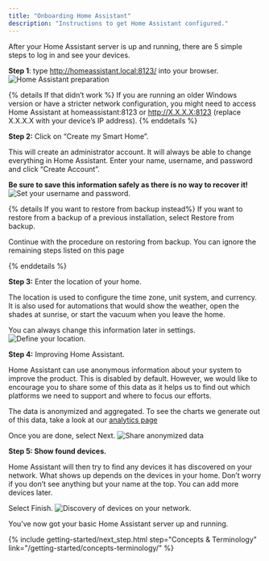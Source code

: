 ```yaml
---
title: "Onboarding Home Assistant"
description: "Instructions to get Home Assistant configured."
---
```


After your Home Assistant server is up and running, there are 5 simple steps to log in and see your devices.

**Step 1**: type  <http://homeassistant.local:8123/> into your browser.
![Home Assistant preparation](/images/getting-started/onboarding_preparing_01_.png)

{% details If that didn’t work %}
If you are running an older Windows version or have a stricter network configuration, you might need to access Home Assistant at homeassistant:8123 or http://X.X.X.X:8123 (replace X.X.X.X with your device’s IP address).
{% enddetails %}

**Step 2:** Click on “Create my Smart Home”.

This will create an administrator account. It will always be able to change everything in Home Assistant. Enter your name, username, and password and click “Create Account”.

**Be sure to save this information safely as there is no way to recover it!**
![Set your username and password.](/images/getting-started/username.png)

{% details If you want to restore from backup instead%}
If you want to restore from a backup of a previous installation, select Restore from backup.

Continue with the procedure on restoring from backup.
You can ignore the remaining steps listed on this page

{% enddetails %}

**Step 3:** Enter the location of your home.

The location is used to configure the time zone, unit system, and currency. It is also used for automations that would show the weather, open the shades at sunrise, or start the vacuum when you leave the home.

You can always change this information later in settings.
![Define your location.](/images/getting-started/onboarding_location.png)

**Step 4:** Improving Home Assistant.

Home Assistant can use anonymous information about your system to improve the product. This is disabled by default. However, we would like to encourage you to share some of this data as it helps us to find out which platforms we need to support and where to focus our efforts.

The data is anonymized and aggregated. To see the charts we generate out of this data, take a look at our [analytics page](https://analytics.home-assistant.io/)

Once you are done, select Next.
![Share anonymized data](/images/getting-started/onboarding_share_anonymized_info.png)

**Step 5: Show found devices.**

Home Assistant will then try to find any devices it has discovered on your network. What shows up depends on the devices in your home. Don’t worry if you don’t see anything but your name at the top. You can add more devices later.

Select Finish.
![Discovery of devices on your network.](/images/getting-started/onboarding_devices.png)

You’ve now got your basic Home Assistant server up and running.

{% include getting-started/next_step.html step="Concepts & Terminology" link="/getting-started/concepts-terminology/" %}
